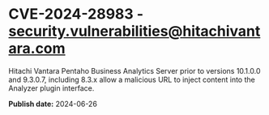 # CVE-2024-28983 - security.vulnerabilities@hitachivantara.com

Hitachi Vantara Pentaho Business Analytics Server prior to versions 10.1.0.0 and 9.3.0.7, including 8.3.x allow a malicious URL to inject content into the Analyzer plugin interface.

**Publish date:** 2024-06-26
